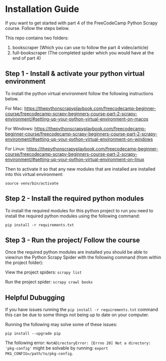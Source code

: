 # Installation Guide

If you want to get started with part 4 of the FreeCodeCamp Python Scrapy course.
Follow the steps below.

This repo contains two folders: 

1. bookscraper (Which you can use to follow the part 4 video/article)
2. full-bookscraper (The completed spider which you would have at the end of part 4)

## Step 1 - Install & activate your python virtual environment

To install the python virtual environment follow the following instructions
below.

For Mac: <https://thepythonscrapyplaybook.com/freecodecamp-beginner-course/freecodecamp-scrapy-beginners-course-part-2-scrapy-environment/#setting-up-your-python-virtual-environment-on-macos>

For Windows: <https://thepythonscrapyplaybook.com/freecodecamp-beginner-course/freecodecamp-scrapy-beginners-course-part-2-scrapy-environment/#setting-up-your-python-virtual-environment-on-windows> 

For Linux: <https://thepythonscrapyplaybook.com/freecodecamp-beginner-course/freecodecamp-scrapy-beginners-course-part-2-scrapy-environment/#setting-up-your-python-virtual-environment-on-linux>

Then to activate it so that any new modules that are installed are installed
into this virtual environment:

`source venv/bin/activate`

## Step 2 - Install the required python modules

To install the required modules for this python project to run you need to
install the required python modules using the following command:

`pip install -r requirements.txt`


## Step 3 - Run the project/ Follow the course

Once the required python modules are installed you should be able to view/run
the Python Scrapy Spider with the following command (from within the project
folder):

View the project spiders: `scrapy list`

Run the project spider: `scrapy crawl books`

## Helpful Dubugging 

If you have issues running the `pip install -r requirements.txt` command this
can be due to some things not being up to date on your computer.

Running the following may solve some of these issues:

`pip install --upgrade pip`

The following error: `NotADirectoryError: [Errno 20] Not a directory: 'pkg-config'`
might be solvable by running: `export PKG_CONFIG=/path/to/pkg-config`.
